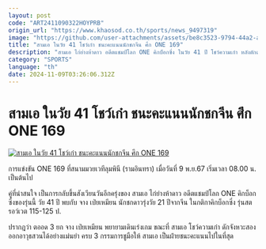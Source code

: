 ```yaml
---
layout: post
code: "ART2411090322HOYPRB"
origin_url: "https://www.khaosod.co.th/sports/news_9497319"
image: "https://github.com/user-attachments/assets/be8c3523-9794-44a2-a0a9-119e5670a49d"
title: "สามเอ ในวัย 41 โชว์เก๋า ชนะคะแนนนักชกจีน ศึก ONE 169"
description: "สามเอ ไก่ย่างห้าดาว อดีตแชมป์โลก ONE คิกบ็อกซิ่ง ในวัย 41 ปี โชว์ความเก๋า หลังดักต่อยจังหวะสอง เอาชนะคะแนนคู่ชกดาวรุ่งจากจีน"
category: "SPORTS"
language: "th"
date: 2024-11-09T03:26:06.312Z
---
```


# สามเอ ในวัย 41 โชว์เก๋า ชนะคะแนนนักชกจีน ศึก ONE 169

[![สามเอ ในวัย 41 โชว์เก๋า ชนะคะแนนนักชกจีน ศึก ONE 169](https://www.khaosod.co.th/wpapp/uploads/2024/11/hutui.jpg "สามเอ ในวัย 41 โชว์เก๋า ชนะคะแนนนักชกจีน ศึก ONE 169")](https://www.khaosod.co.th/wpapp/uploads/2024/11/hutui.jpg)

การแข่งขัน ONE 169 ที่สนามมวยเวทีลุมพินี (รามอินทรา) เมื่อวันที่ 9 พ.ย.67 เริ่มเวลา 08.00 น. เป็นต้นไป

คู่ที่น่าสนใจ เป็นการกลับขึ้นสังเวียนวันอีกครุ่งของ สามเอ ไก่ย่างห้าดาว อดีตแชมป์โลก ONE คิกบ็อกซิ่งของรุ่นนี้ วัย 41 ปี พบกับ จาง เป่ยเหมียน นักชกดาวรุ่งวัย 21 ปีจากจีน ในกติกาคิกบ็อกซิ่ง รุ่นสตรอว์เวต 115-125 ป.

ปรากฎว่า ตออด 3 ยก จาง เป่ยเหมียน พยายามเดินเร่งเกม ขณะที่ สามเอ โชว์ความเก๋า ดักจังหวะสอง ออกอาวุธสวนได้อย่างแม่นยำ ครบ 3 กรรมการชูมือให้ สามเอ เป็นฝ่ายชนะคะแนนไปในที่สุด